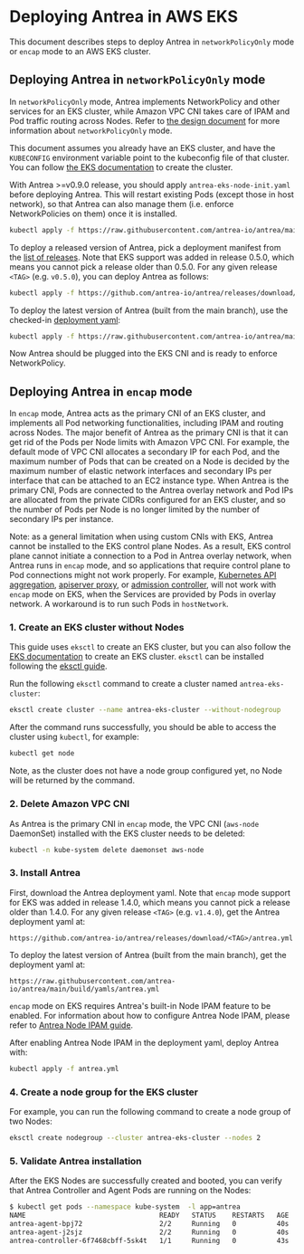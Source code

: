 # Deploying Antrea in AWS EKS

This document describes steps to deploy Antrea in `networkPolicyOnly` mode or `encap` mode to an
AWS EKS cluster.

## Deploying Antrea in `networkPolicyOnly` mode

In `networkPolicyOnly` mode, Antrea implements NetworkPolicy and other services for an EKS cluster,
while Amazon VPC CNI takes care of IPAM and Pod traffic routing across Nodes. Refer to
[the design document](design/policy-only.md) for more information about `networkPolicyOnly` mode.

This document assumes you already have an EKS cluster, and have the `KUBECONFIG` environment variable
point to the kubeconfig file of that cluster. You can follow [the EKS documentation](https://docs.aws.amazon.com/eks/latest/userguide/create-cluster.html)
to create the cluster.

With Antrea >=v0.9.0 release, you should apply `antrea-eks-node-init.yaml` before deploying Antrea.
This will restart existing Pods (except those in host network), so that Antrea can also manage them
(i.e. enforce NetworkPolicies on them) once it is installed.

```bash
kubectl apply -f https://raw.githubusercontent.com/antrea-io/antrea/main/build/yamls/antrea-eks-node-init.yml
```

To deploy a released version of Antrea, pick a deployment manifest from the
[list of releases](https://github.com/antrea-io/antrea/releases).
Note that EKS support was added in release 0.5.0, which means you cannot
pick a release older than 0.5.0. For any given release `<TAG>` (e.g. `v0.5.0`),
you can deploy Antrea as follows:

```bash
kubectl apply -f https://github.com/antrea-io/antrea/releases/download/<TAG>/antrea-eks.yml
```

To deploy the latest version of Antrea (built from the main branch), use the
checked-in [deployment yaml](https://github.com/antrea-io/antrea/blob/v1.12.1/build/yamls/antrea-eks.yml):

```bash
kubectl apply -f https://raw.githubusercontent.com/antrea-io/antrea/main/build/yamls/antrea-eks.yml
```

Now Antrea should be plugged into the EKS CNI and is ready to enforce NetworkPolicy.

## Deploying Antrea in `encap` mode

In `encap` mode, Antrea acts as the primary CNI of an EKS cluster, and
implements all Pod networking functionalities, including IPAM and routing across
Nodes. The major benefit of Antrea as the primary CNI is that it can get rid of
the Pods per Node limits with Amazon VPC CNI. For example, the default mode of
VPC CNI allocates a secondary IP for each Pod, and the maximum number of Pods
that can be created on a Node is decided by the maximum number of elastic
network interfaces and secondary IPs per interface that can be attached to an
EC2 instance type. When Antrea is the primary CNI, Pods are connected to the
Antrea overlay network and Pod IPs are allocated from the private CIDRs
configured for an EKS cluster, and so the number of Pods per Node is no longer
limited by the number of secondary IPs per instance.

Note: as a general limitation when using custom CNIs with EKS, Antrea cannot be
installed to the EKS control plane Nodes. As a result, EKS control plane
cannot initiate a connection to a Pod in Antrea overlay network, when Antrea
runs in `encap` mode, and so applications that require control plane to Pod
connections might not work properly. For example, [Kubernetes API aggregation](https://kubernetes.io/docs/concepts/extend-kubernetes/api-extension/apiserver-aggregation),
[apiserver proxy](https://kubernetes.io/docs/tasks/access-application-cluster/access-cluster/#manually-constructing-apiserver-proxy-urls),
or [admission controller](https://kubernetes.io/docs/reference/access-authn-authz/extensible-admission-controllers),
will not work with `encap` mode on EKS, when the Services are provided
by Pods in overlay network. A workaround is to run such Pods in `hostNetwork`.

### 1. Create an EKS cluster without Nodes

This guide uses `eksctl` to create an EKS cluster, but you can also follow the
[EKS documentation](https://docs.aws.amazon.com/eks/latest/userguide/create-cluster.html)
to create an EKS cluster. `eksctl` can be installed following the [eksctl guide](https://docs.aws.amazon.com/eks/latest/userguide/eksctl.html).

Run the following `eksctl` command to create a cluster named `antrea-eks-cluster`:

```bash
eksctl create cluster --name antrea-eks-cluster --without-nodegroup
```

After the command runs successfully, you should be able to access the cluster
using `kubectl`, for example:

```bash
kubectl get node
```

Note, as the cluster does not have a node group configured yet, no Node will be
returned by the command.

### 2. Delete Amazon VPC CNI

As Antrea is the primary CNI in `encap` mode, the VPC CNI (`aws-node` DaemonSet)
installed with the EKS cluster needs to be deleted:

```bash
kubectl -n kube-system delete daemonset aws-node
```

### 3. Install Antrea

First, download the Antrea deployment yaml. Note that `encap` mode support for
EKS was added in release 1.4.0, which means you cannot pick a release older
than 1.4.0. For any given release `<TAG>` (e.g. `v1.4.0`), get the Antrea
deployment yaml at:

```text
https://github.com/antrea-io/antrea/releases/download/<TAG>/antrea.yml
```

To deploy the latest version of Antrea (built from the main branch), get the
deployment yaml at:

```text
https://raw.githubusercontent.com/antrea-io/antrea/main/build/yamls/antrea.yml
```

`encap` mode on EKS requires Antrea's built-in Node IPAM feature to be enabled.
For information about how to configure Antrea Node IPAM, please refer to
[Antrea Node IPAM guide](antrea-ipam.md#running-nodeipam-within-antrea-controller).

After enabling Antrea Node IPAM in the deployment yaml, deploy Antrea with:

```bash
kubectl apply -f antrea.yml
```

### 4. Create a node group for the EKS cluster

For example, you can run the following command to create a node group of two
Nodes:

```bash
eksctl create nodegroup --cluster antrea-eks-cluster --nodes 2
```

### 5. Validate Antrea installation

After the EKS Nodes are successfully created and booted, you can verify that
Antrea Controller and Agent Pods are running on the Nodes:

```bash
$ kubectl get pods --namespace kube-system  -l app=antrea
NAME                                 READY   STATUS    RESTARTS   AGE
antrea-agent-bpj72                   2/2     Running   0          40s
antrea-agent-j2sjz                   2/2     Running   0          40s
antrea-controller-6f7468cbff-5sk4t   1/1     Running   0          43s
```
